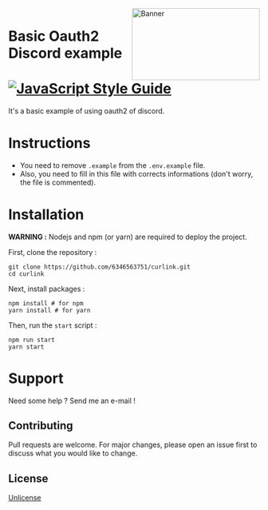 <img align="right" height="144x" width="256px" alt="Banner" src="https://pressover.news/wp-content/uploads/2018/12/discord.jpg">

# Basic Oauth2 Discord example [![JavaScript Style Guide](https://img.shields.io/badge/code_style-standard-brightgreen.svg)](https://standardjs.com)
It's a basic example of using oauth2 of discord.

# Instructions
- You need to remove `.example` from the `.env.example` file.
- Also, you need to fill in this file with corrects informations (don't worry, the file is commented).

# Installation

**WARNING :** Nodejs and npm (or yarn) are required to deploy the project.

First, clone the repository :
```
git clone https://github.com/6346563751/curlink.git
cd curlink
```

Next, install packages :
```
npm install # for npm
yarn install # for yarn
```

Then, run the `start` script :
```
npm run start
yarn start
```

# Support
Need some help ? Send me an e-mail !


## Contributing
Pull requests are welcome. For major changes, please open an issue first to discuss what you would like to change.

## License
[Unlicense](https://choosealicense.com/licenses/unlicense/)

